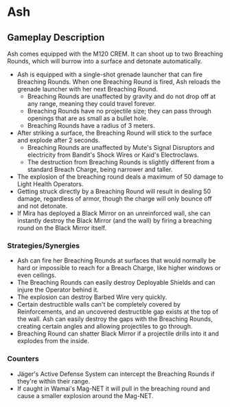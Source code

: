 # Ash

## Gameplay Description

Ash comes equipped with the M120 CREM. It can shoot up to two Breaching Rounds, which will burrow into a surface and detonate automatically.

- Ash is equipped with a single-shot grenade launcher that can fire Breaching Rounds. When one Breaching Round is fired, Ash reloads the grenade launcher with her next Breaching Round.
  - Breaching Rounds are unaffected by gravity and do not drop off at any range, meaning they could travel forever.
  - Breaching Rounds have no projectile size; they can pass through openings that are as small as a bullet hole.
  - Breaching Rounds have a radius of 3 meters.
- After striking a surface, the Breaching Round will stick to the surface and explode after 2 seconds.
  - Breaching Rounds are unaffected by Mute's Signal Disruptors and electricity from Bandit's Shock Wires or Kaid's Electroclaws.
  - The destruction from Breaching Rounds is slightly different from a standard Breach Charge, being narrower and taller.
- The explosion of the breaching round deals a maximum of 50 damage to Light Health Operators.
- Getting struck directly by a Breaching Round will result in dealing 50 damage, regardless of armor, though the charge will only bounce off and not detonate.
- If Mira has deployed a Black Mirror on an unreinforced wall, she can instantly destroy the Black Mirror (and the wall) by firing a breaching round on the Black Mirror itself.

### Strategies/Synergies

- Ash can fire her Breaching Rounds at surfaces that would normally be hard or impossible to reach for a Breach Charge, like higher windows or even ceilings.
- The Breaching Rounds can easily destroy Deployable Shields and can injure the Operator behind it.
- The explosion can destroy Barbed Wire very quickly.
- Certain destructible walls can't be completely covered by Reinforcements, and an uncovered destructible gap exists at the top of the wall. Ash can easily destroy the gaps with the Breaching Rounds, creating certain angles and allowing projectiles to go through.
- Breaching Round can shatter Black Mirror if a projectile drills into it and explodes from the inside.

### Counters

- Jäger's Active Defense System can intercept the Breaching Rounds if they're within their range.
- If caught in Wamai's Mag-NET it will pull in the breaching round and cause a smaller explosion around the Mag-NET.
